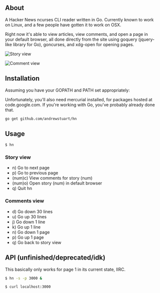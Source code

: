 ## About

A Hacker News ncurses CLI reader written in Go. Currently known to work on Linux, and a few people have gotten it to work on OSX.

Right now it's able to view articles, view comments, and open a page in your default browser, all done directly from the site using goquery (jquery-like library for Go), goncurses, and xdg-open for opening pages.

![Story view](https://raw.github.com/andrewstuart/hn/master/readme/stories.png)

![Comment view](https://raw.github.com/andrewstuart/hn/master/readme/comments.png)

## Installation

Assuming you have your GOPATH and PATH set appropriately:

Unfortunately, you'll also need mercurial installed, for packages hosted at code.google.com.  If you're working with Go, you've probably already done that.

```bash
go get github.com/andrewstuart/hn
```

## Usage

```bash
$ hn
```

### Story view
- n) Go to next page
- p) Go to previous page
- (num)c) View comments for story (num)
- (num)o) Open story (num) in default browser
- q) Quit hn

### Comments view
- d) Go down 30 lines
- u) Go up 30 lines
- j) Go down 1 line
- k) Go up 1 line
- n) Go down 1 page
- p) Go up 1 page
- q) Go back to story view

## API (unfinished/deprecated/idk)

This basically only works for page 1 in its current state, IIRC.

```bash
$ hn -s -p 3000 & 

$ curl localhost:3000
```
